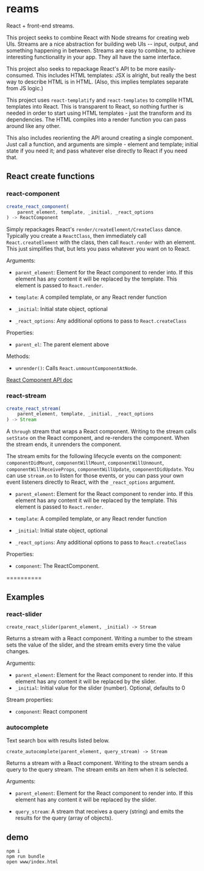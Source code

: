 # reams

React + front-end streams.

This project seeks to combine React with Node streams for creating web UIs. Streams are a nice abstraction for building web UIs -- input, output, and something happening in between. Streams are easy to combine, to achieve
interesting functionality in your app. They all have the same interface.

This project also seeks to repackage React's API to be more easily-consumed.
This includes HTML templates: JSX is alright, but really the best way to describe HTML is in HTML. (Also, this implies templates separate from JS
logic.)

This project uses `react-templatify` and `react-templates` to
complile HTML templates into React. This is transparent to React, so
nothing further is needed in order to start using HTML templates - just
the transform and its dependencies. The HTML compiles into a render function you can pass around like any other.

This also includes reorienting the API around creating a single component.
Just call a function, and arguments are simple - element and template; initial state if you need it; and pass whatever else directly to React if you need 
that.


## React create functions

### react-component

```javascript
create_react_component(
	parent_element, template, _initial, _react_options
) -> ReactComponent
```

Simply repackages React's `render/createElement/CreateClass` dance.
Typically you create a `ReactClass`, then immediately call 
`React.createElement` with the class, then call `React.render` with an element.
This just simplifies that, but lets you pass whatever you want on to React.

Arguments:

- `parent_element`: Element for the React component to render into. If this
  element has any content it will be replaced by the template. This element is
  passed to `React.render`.

- `template`: A compiled template, or any React render function

- `_initial`: Initial state object, optional

- `_react_options`: Any additional options to pass to `React.createClass`

Properties:

- `parent_el`: The parent element above

Methods:

- `unrender()`: Calls `React.unmountComponentAtNode`.


[React Component API doc](http://facebook.github.io/react/docs/component-api.html)

### react-stream

```javascript
create_react_stream(
	parent_element, template, _initial, _react_options
) -> Stream
```

A `through` stream that wraps a React component. Writing to the stream calls
`setState` on the React component, and re-renders the component. When the 
stream ends, it unrenders the component.

The stream emits for the following lifecycle events on the component: 
`componentDidMount`, `componentWillMount`, `componentWillUnmount`, `componentWillReceiveProps`, `componentWillUpdate`, `componentDidUpdate`. You
can use `stream.on` to listen for those events, or you can pass your own 
event listeners directly to React, with the `_react_options` argument. 

- `parent_element`: Element for the React component to render into. If this
  element has any content it will be replaced by the template. This element is
  passed to `React.render`.

- `template`: A compiled template, or any React render function

- `_initial`: Initial state object, optional

- `_react_options`: Any additional options to pass to `React.createClass`

Properties:

- `component`: The ReactComponent.


==========


## Examples

### react-slider
`create_react_slider(parent_element, _initial) -> Stream`

Returns a stream with a React component. Writing a number to the stream
sets the value of the slider, and the stream emits every time the value
changes.

Arguments:
- `parent_element`: Element for the React component to render into. If this
  element has any content it will be replaced by the slider.
- `_initial`: Initial value for the slider (number). Optional, defaults to 0

Stream properties:
- `component`: React component

### autocomplete
Text search box with results listed below.

`create_autocomplete(parent_element, query_stream) -> Stream`

Returns a stream with a React component. Writing to the stream sends a query to
the query stream. The stream emits an item when it is selected.

Arguments:

- `parent_element`: Element for the React component to render into. If this
  element has any content it will be replaced by the slider.

- `query_stream`: A stream that receives a query (string) and emits the 
  results for the query (array of objects).

## demo

```
npm i
npm run bundle
open www/index.html
```